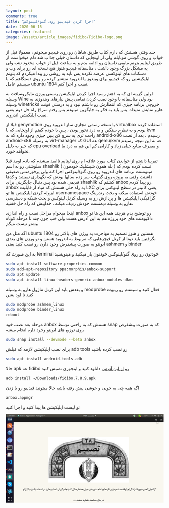 ```yaml
---
layout: post
comments: true
title: "اجرا کردن فیدیبو روی گنو/لینوکس"
date: 2020-06-15
categories: featured
image: /assets/article_images/fidibo/Fidibo-logo.png
---
```


 
چند وقتی هستش که دارم کتاب طریق شاهان رو روی فیدیبو میخونم ، معمولا قبل از خواب و روی گوشی موبایلم ولی از اونجایی که داستان خیلی جذاب شد دلم میخواست از طریق لپتاپم بتونم مابقی داستان رو ادامه بدم و به ساعت قبل از خواب محدود نشه ولی یه مشکل بزرگ وجود داشت ، متاسفانه فیدیبو هنوز هیچ نسخه ای رو برای وب و دسکتاپ های لینوکسی عرضه نکرده پس باید یه روشی رو پیدا میکردم که بتونم اپلیکیشنی رو که فیدیبو برای ویندوز یا اندروید منتشر کرده رو روی دستگاهم که با سیستم عامل ubuntu 1804 نصب و اجرا کنم. 

اولین گزینه ای که به ذهنم رسید اجرا کردن اپلیکیشن رسمی ورژن مایکروسافت به وسیله Wine بود ولی متاسفانه با وجود نصب کردن تمامی پیش نیازهای ویندوزی به وسیله winetricks خروجی برنامه چیزی که انتظارش رو داشتم نبود و به درستی فونت هارو نمایش نمیداد. پس باید به فکر یه جایگزین میبودم پس رفتم سراغ راه حل دوم یعنی نصب اپلیکیشن اندروید.

قبلا از genymotion یا نسخه رسمی مجازی ساز اندروید روی virtualbox استفاده کرده بودم و به نظرم سنگین و به درد نخور بودن ، پس با خودم گفتم از اونجایی که با kvm  راحت تری یه سرچ کن ببین چیزی وجود داره که به android-x86 رسیدم ، بعد از نصب android-x86 به وسیله virt-manager که GUI عه qemu/kvm عه به این نتیجه رسیدم که خیر به دلیل cpu overload  و مصرف منابع خیلی زیاد و کارایی کم این هم به درد ما نخواهد خورد. 

تقریبا داشتم از خواندن کتاب مورد علاقه ام روی لپتاپم ناامید میشدم که یادم اومد قبلا سلوشنی رو به اسم shashlik ( بله همون شیشلیک خودمون ) تست کرده بودم که میتونست برنامه های اندروید رو روی گنو/لینوکس اجرا کنه ولی پرفورمنس ضعیفی داشتت وقتی به پروژه روی گیتهاب سر زدم سالها بودش که نگهداری نمیشد و کدها قدیمی شده بود 
پس دنبال جایگزینی برای shashlik کشتم که anbox رو پیدا کردم. anbox یه راه حلی هستش که میاد از قابلیت LXC یعنی کانیتر در سطح لینوکس برای ایزوله کردن اپلیکیشن ها تو usernamespace خودش استفاده میکنه و بحث رندرینگ گرافیکی اپلیکیشن ها و پردازش رو به وسیله کرنل لینوکس و بحث شبکه و دسترسی هارو به وسیله دیمنست خودش ردیف میکنه ، خداییش که راه حل خفنیه. 

اینجا میخوام مراحل نصب و راه اندازی anbox رو توضیح بدم هرچند همه این ها تو داکیومنت های خود پروژه هم به این آدرس هست ولی خب چون چند تا مرحله کوتاه بیشتر نیست میگم 

اگه مثل من ubuntu 1804 هستین و هنوز تصمیم به مهاجرت به ورژن های بالاتر رو نگرفتین باید دوتا از کرنل فیچرهایی که مربوط به اندروید هستن و تو ورژن های بعدی ابونتو به صورت پیشفرض وجود دارن رو نصب کنید 
یعنی ashmem و binder 

به این صورت که terminal خودتون رو روی گنو/لینوکس خودتون باز میکنید و مینویسید
``` bash
sudo apt install software-properties-common
sudo add-apt-repository ppa:morphis/anbox-support
sudo apt update
sudo apt install linux-headers-generic anbox-modules-dkms
```

و بعدش باید این کرنل ماژول هارو به وسیله modprobe فعال کنید و سیستم رو ربیوت کنید تا لود بشن 
``` bash
sudo modprobe ashmem_linux
sudo modprobe binder_linux
reboot
```
مرحله بعد نصب خود anbox هستش که به راحتی توسط snap که به صورت پیشفرض روی توزیع های ابونتو وجود داره انجام میشه

``` bash
sudo snap install --devmode --beta anbox
```


برای نصب اپلیکیشن لازمه که قبلش adb tools رو نصب کرده باشید 
``` bash
sudo apt install android-tools-adb
```

حالا  apk عه fidibo رو  [از این آدرس](https://fidibo.com/) دانلود کنید و اینجوری نصبش کنید
``` bash
adb install ~/Downloads/fidibo.7.8.9.apk
```

اگه همه چی به خوبی و خوشی پیش رفته باشه حالا میتونید فیدیبو رو با زدن 

``` bash
anbox.appmgr
```

تو لیست اپلیکیشن ها پیدا کنید و اجرا کنید

![اینم نمایی از فول اسکرین برنامه فیدیبو روی گنو/لینوکس ](/assets/article_images/fidibo/anbox.png)


